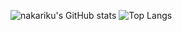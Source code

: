 ![nakariku's GitHub stats](https://github-readme-stats.vercel.app/api?username=nakatsukarikuto)
![Top Langs](https://github-readme-stats.vercel.app/api/top-langs/?username=nakatsukarikuto&langs_count5)

<!--
**nakatsukarikuto/nakatsukarikuto** is a ✨ _special_ ✨ repository because its `README.md` (this file) appears on your GitHub profile.

Here are some ideas to get you started:

- 🔭 I’m currently working on ...
- 🌱 I’m currently learning ...
- 👯 I’m looking to collaborate on ...
- 🤔 I’m looking for help with ...
- 💬 Ask me about ...
- 📫 How to reach me: ...
- 😄 Pronouns: ...
- ⚡ Fun fact: ...
-->
